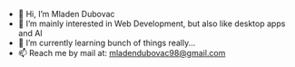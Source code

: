 - 👋 Hi, I’m Mladen Dubovac
- 👀 I’m mainly interested in Web Development, but also like desktop apps and AI
- 🌱 I’m currently learning bunch of things really...
- 📫 Reach me by mail at: mladendubovac98@gmail.com

<!---
MDubovac/MDubovac is a ✨ special ✨ repository because its `README.md` (this file) appears on your GitHub profile.
You can click the Preview link to take a look at your changes.
--->
